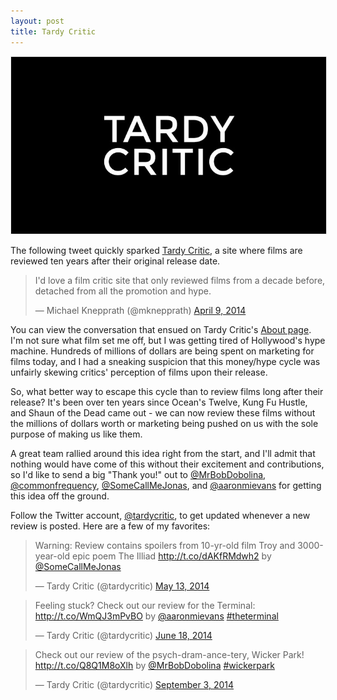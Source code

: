 ```yaml
---
layout: post
title: Tardy Critic
---
```


<img class="aligncenter" style="border:1px solid #e8e8e8" src="/images/tardycritic.jpg" alt="design prompts" />

The following tweet quickly sparked [Tardy Critic](http://www.tardycritic.com/), a site where films are reviewed ten years after their original release date.

<blockquote class="twitter-tweet" lang="en"><p>I&#39;d love a film critic site that only reviewed films from a decade before, detached from all the promotion and hype.</p>&mdash; Michael Knepprath (@mknepprath) <a href="https://twitter.com/mknepprath/status/453925343322071042">April 9, 2014</a></blockquote>

You can view the conversation that ensued on Tardy Critic's [About page](http://tardycritic.com/about/). I'm not sure what film set me off, but I was getting tired of Hollywood's hype machine. Hundreds of millions of dollars are being spent on marketing for films today, and I had a sneaking suspicion that this money/hype cycle was unfairly skewing critics' perception of films upon their release.

So, what better way to escape this cycle than to review films long after their release? It's been over ten years since Ocean's Twelve, Kung Fu Hustle, and Shaun of the Dead came out - we can now review these films without the millions of dollars worth or marketing being pushed on us with the sole purpose of making us like them.

A great team rallied around this idea right from the start, and I'll admit that nothing would have come of this without their excitement and contributions, so I'd like to send a big "Thank you!" out to [@MrBobDobolina](http://twitter.com/mrbobdobolina), [@commonfrequency](http://twitter.com/commonfrequency), [@SomeCallMeJonas](http://twitter.com/somecallmejonas), and [@aaronmievans](http://twitter.com/aaronmievans) for getting this idea off the ground.

Follow the Twitter account, [@tardycritic](http://twitter.com/tardycritic), to get updated whenever a new review is posted. Here are a few of my favorites:

<blockquote class="twitter-tweet" lang="en"><p>Warning: Review contains spoilers from 10-yr-old film Troy and 3000-year-old epic poem The Illiad <a href="http://t.co/dAKfRMdwh2">http://t.co/dAKfRMdwh2</a> by <a href="https://twitter.com/SomeCallMeJonas">@SomeCallMeJonas</a></p>&mdash; Tardy Critic (@tardycritic) <a href="https://twitter.com/tardycritic/status/466214418619965440">May 13, 2014</a></blockquote>

<blockquote class="twitter-tweet" lang="en"><p>Feeling stuck? Check out our review for the Terminal: <a href="http://t.co/WmQJ3mPvBO">http://t.co/WmQJ3mPvBO</a> by <a href="https://twitter.com/aaronmievans">@aaronmievans</a> <a href="https://twitter.com/hashtag/theterminal?src=hash">#theterminal</a></p>&mdash; Tardy Critic (@tardycritic) <a href="https://twitter.com/tardycritic/status/479314701189251072">June 18, 2014</a></blockquote>

<blockquote class="twitter-tweet" lang="en"><p>Check out our review of the psych-dram-ance-tery, Wicker Park! <a href="http://t.co/Q8Q1M8oXlh">http://t.co/Q8Q1M8oXlh</a> by <a href="https://twitter.com/MrBobDobolina">@MrBobDobolina</a> <a href="https://twitter.com/hashtag/wickerpark?src=hash">#wickerpark</a></p>&mdash; Tardy Critic (@tardycritic) <a href="https://twitter.com/tardycritic/status/507281846778863617">September 3, 2014</a></blockquote>

<!--<div class="button"><a href="http://www.twitter.com/tardycritic/">Tardy Critic on Twitter →</a></div>-->